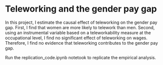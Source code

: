 # Teleworking and the gender pay gap
In this project, I estimate the causal effect of teleworking on the gender pay gap. First, I find that women are more likely to telework than men. Second, using an instrumental variable based on a teleworkability measure at the occupational level, I find no significant effect of teleworking on wages. Therefore, I find no evidence that teleworking contributes to the gender pay gap.   

Run the replication_code.ipynb notetook to replicate the empirical analysis. 


